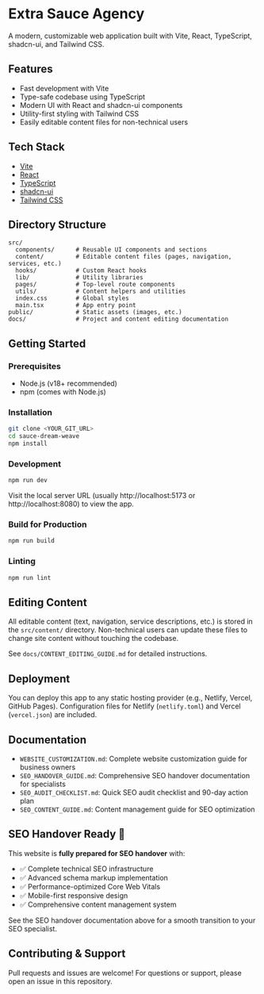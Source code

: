 # Extra Sauce Agency

A modern, customizable web application built with Vite, React, TypeScript, shadcn-ui, and Tailwind CSS.

## Features
- Fast development with Vite
- Type-safe codebase using TypeScript
- Modern UI with React and shadcn-ui components
- Utility-first styling with Tailwind CSS
- Easily editable content files for non-technical users

## Tech Stack
- [Vite](https://vitejs.dev/)
- [React](https://react.dev/)
- [TypeScript](https://www.typescriptlang.org/)
- [shadcn-ui](https://ui.shadcn.com/)
- [Tailwind CSS](https://tailwindcss.com/)

## Directory Structure
```
src/
  components/      # Reusable UI components and sections
  content/         # Editable content files (pages, navigation, services, etc.)
  hooks/           # Custom React hooks
  lib/             # Utility libraries
  pages/           # Top-level route components
  utils/           # Content helpers and utilities
  index.css        # Global styles
  main.tsx         # App entry point
public/            # Static assets (images, etc.)
docs/              # Project and content editing documentation
```

## Getting Started

### Prerequisites
- Node.js (v18+ recommended)
- npm (comes with Node.js)

### Installation
```sh
git clone <YOUR_GIT_URL>
cd sauce-dream-weave
npm install
```

### Development
```sh
npm run dev
```
Visit the local server URL (usually http://localhost:5173 or http://localhost:8080) to view the app.

### Build for Production
```sh
npm run build
```

### Linting
```sh
npm run lint
```

## Editing Content
All editable content (text, navigation, service descriptions, etc.) is stored in the `src/content/` directory. Non-technical users can update these files to change site content without touching the codebase.

See `docs/CONTENT_EDITING_GUIDE.md` for detailed instructions.

## Deployment
You can deploy this app to any static hosting provider (e.g., Netlify, Vercel, GitHub Pages). Configuration files for Netlify (`netlify.toml`) and Vercel (`vercel.json`) are included.

## Documentation
- `WEBSITE_CUSTOMIZATION.md`: Complete website customization guide for business owners
- `SEO_HANDOVER_GUIDE.md`: Comprehensive SEO handover documentation for specialists
- `SEO_AUDIT_CHECKLIST.md`: Quick SEO audit checklist and 90-day action plan
- `SEO_CONTENT_GUIDE.md`: Content management guide for SEO optimization

## SEO Handover Ready 🚀
This website is **fully prepared for SEO handover** with:
- ✅ Complete technical SEO infrastructure
- ✅ Advanced schema markup implementation
- ✅ Performance-optimized Core Web Vitals
- ✅ Mobile-first responsive design
- ✅ Comprehensive content management system

See the SEO handover documentation above for a smooth transition to your SEO specialist.

## Contributing & Support
Pull requests and issues are welcome! For questions or support, please open an issue in this repository.
